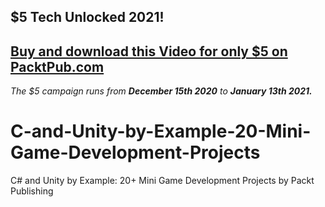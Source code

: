 ## $5 Tech Unlocked 2021!
[Buy and download this Video for only $5 on PacktPub.com](https://www.packtpub.com/product/c-and-unity-by-example-20-mini-game-development-projects-video/9781800561069)
-----
*The $5 campaign         runs from __December 15th 2020__ to __January 13th 2021.__*

# C-and-Unity-by-Example-20-Mini-Game-Development-Projects
C# and Unity by Example: 20+ Mini Game Development Projects by Packt Publishing
